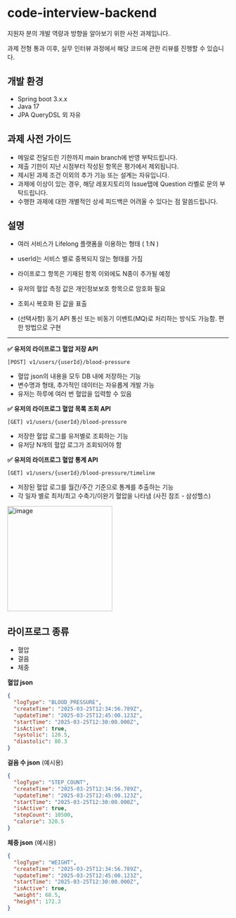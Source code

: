 # code-interview-backend

지원자 분의 개발 역량과 방향을 알아보기 위한 사전 과제입니다.

과제 전형 통과 이후, 실무 인터뷰 과정에서 해당 코드에 관한 리뷰를 진행할 수 있습니다.



**개발 환경**
- 
- Spring boot 3.x.x
- Java 17 
- JPA QueryDSL 외 자유



**과제 사전 가이드**
-
- 메일로 전달드린 기한까지 main branch에 반영 부탁드립니다.
- 제출 기한이 지난 시점부터 작성된 항목은 평가에서 제외됩니다.
- 제시된 과제 조건 이외의 추가 기능 또는 설계는 자유입니다.
- 과제에 이상이 있는 경우, 해당 레포지토리의 Issue탭에 Question 라벨로 문의 부탁드립니다.
- 수행한 과제에 대한 개별적인 상세 피드백은 어려울 수 있다는 점 말씀드립니다.

 



**설명**
- 
- 여러 서비스가 Lifelong 플랫폼을 이용하는 형태 ( 1:N )
- userId는 서비스 별로 중복되지 않는 형태를 가짐
- 라이프로그 항목은 기재된 항목 이외에도 N종이 추가될 예정
- 유저의 혈압 측정 값은 개인정보보호 항목으로 암호화 필요
- 조회시 복호화 된 값을 표출


- (선택사항) 동기 API 통신 또는 비동기 이벤트(MQ)로 처리하는 방식도 가능함. 편한 방법으로 구현

** **

**✅ 유저의 라이프로그 혈압 저장 API**
  
```[POST] v1/users/{userId}/blood-pressure```
- 혈압 json의 내용을 모두 DB 내에 저장하는 기능
- 변수명과 형태, 추가적인 데이터는 자유롭게 개발 가능
- 유저는 하루에 여러 번 혈압을 입력할 수 있음

**✅ 유저의 라이프로그 혈압 목록 조회 API**
  
```[GET] v1/users/{userId}/blood-pressure```
- 저장한 혈압 로그를 유저별로 조회하는 기능
- 유저당 N개의 혈압 로그가 조회되어야 함

**✅ 유저의 라이프로그 혈압 통계 API**
  
```[GET] v1/users/{userId}/blood-pressure/timeline```
- 저장된 혈압 로그를 월간/주간 기준으로 통계를 추출하는 기능
- 각 일자 별로 최저/최고 수축기/이완기 혈압을 나타냄 (사진 참조 - 삼성헬스)

<img width="239" alt="image" src="https://github.com/user-attachments/assets/02502f45-6cd5-4b37-b197-de9edd5ba791" />



라이프로그 종류
- 
- 혈압
- 걸음
- 체중



**혈압  json**
```json
{
  "logType": "BLOOD_PRESSURE",
  "createTime": "2025-03-25T12:34:56.789Z",
  "updateTime": "2025-03-25T12:45:00.123Z",
  "startTime": "2025-03-25T12:30:00.000Z",
  "isActive": true,
  "systolic": 120.5,
  "diastolic": 80.3
}
```

**걸음 수 json** (예시용)
```json
{
  "logType": "STEP_COUNT",
  "createTime": "2025-03-25T12:34:56.789Z",
  "updateTime": "2025-03-25T12:45:00.123Z",
  "startTime": "2025-03-25T12:30:00.000Z",
  "isActive": true,
  "stepCount": 10500,
  "calorie": 320.5
}
```

**체중 json** (예시용)
```json
{
  "logType": "WEIGHT",
  "createTime": "2025-03-25T12:34:56.789Z",
  "updateTime": "2025-03-25T12:45:00.123Z",
  "startTime": "2025-03-25T12:30:00.000Z",
  "isActive": true,
  "weight": 68.5,
  "height": 172.3
}
```
